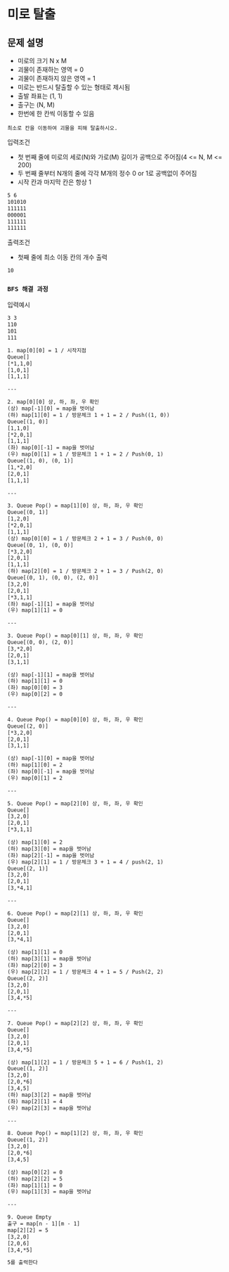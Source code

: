 # 미로 탈출

## 문제 설명

* 미로의 크기 N x M
* 괴물이 존재하는 영역 = 0
* 괴물이 존재하지 않은 영역 = 1
* 미로는 반드시 탈출할 수 있는 형태로 제시됨
* 출발 좌표는 (1, 1)
* 출구는 (N, M)
* 한번에 한 칸씩 이동할 수 있음

`최소로 칸을 이동하여 괴물을 피해 탈출하시오.`

입력조건

* 첫 번째 줄에 미로의 세로(N)와 가로(M) 길이가 공백으로 주어짐(4 <= N, M <= 200)
* 두 번째 줄부터 N개의 줄에 각각 M개의 정수 0 or 1로 공백없이 주어짐
* 시작 칸과 마지막 칸은 항상 1

```txt
5 6
101010
111111
000001
111111
111111
```

출력조건

* 첫째 줄에 최소 이동 칸의 개수 출력

```txt
10
```

### `BFS 해결 과정`

입력예시

```txt
3 3
110
101
111
```

```txt
1. map[0][0] = 1 / 시작지점
Queue[]
[*1,1,0]
[1,0,1]
[1,1,1]

---

2. map[0][0] 상, 하, 좌, 우 확인
(상) map[-1][0] = map을 벗어남
(하) map[1][0] = 1 / 방문체크 1 + 1 = 2 / Push((1, 0))
Queue[(1, 0)]
[1,1,0]
[*2,0,1]
[1,1,1]
(좌) map[0][-1] = map을 벗어남
(우) map[0][1] = 1 / 방문체크 1 + 1 = 2 / Push(0, 1)
Queue[(1, 0), (0, 1)]
[1,*2,0]
[2,0,1]
[1,1,1]

---

3. Queue Pop() = map[1][0] 상, 하, 좌, 우 확인
Queue[(0, 1)]
[1,2,0]
[*2,0,1]
[1,1,1]
(상) map[0][0] = 1 / 방문체크 2 + 1 = 3 / Push(0, 0)
Queue[(0, 1), (0, 0)]
[*3,2,0]
[2,0,1]
[1,1,1]
(하) map[2][0] = 1 / 방문체크 2 + 1 = 3 / Push(2, 0)
Queue[(0, 1), (0, 0), (2, 0)]
[3,2,0]
[2,0,1]
[*3,1,1]
(좌) map[-1][1] = map을 벗어남
(우) map[1][1] = 0

---

3. Queue Pop() = map[0][1] 상, 하, 좌, 우 확인
Queue[(0, 0), (2, 0)]
[3,*2,0]
[2,0,1]
[3,1,1]

(상) map[-1][1] = map을 벗어남
(하) map[1][1] = 0
(좌) map[0][0] = 3
(우) map[0][2] = 0

---

4. Queue Pop() = map[0][0] 상, 하, 좌, 우 확인
Queue[(2, 0)]
[*3,2,0]
[2,0,1]
[3,1,1]

(상) map[-1][0] = map을 벗어남
(하) map[1][0] = 2
(좌) map[0][-1] = map을 벗어남
(우) map[0][1] = 2

---

5. Queue Pop() = map[2][0] 상, 하, 좌, 우 확인
Queue[]
[3,2,0]
[2,0,1]
[*3,1,1]

(상) map[1][0] = 2
(하) map[3][0] = map을 벗어남
(좌) map[2][-1] = map을 벗어남
(우) map[2][1] = 1 / 방문체크 3 + 1 = 4 / push(2, 1)
Queue[(2, 1)]
[3,2,0]
[2,0,1]
[3,*4,1]

---

6. Queue Pop() = map[2][1] 상, 하, 좌, 우 확인
Queue[]
[3,2,0]
[2,0,1]
[3,*4,1]

(상) map[1][1] = 0
(하) map[3][1] = map을 벗어남
(좌) map[2][0] = 3
(우) map[2][2] = 1 / 방문체크 4 + 1 = 5 / Push(2, 2)
Queue[(2, 2)]
[3,2,0]
[2,0,1]
[3,4,*5]

---

7. Queue Pop() = map[2][2] 상, 하, 좌, 우 확인
Queue[]
[3,2,0]
[2,0,1]
[3,4,*5]

(상) map[1][2] = 1 / 방문체크 5 + 1 = 6 / Push(1, 2)
Queue[(1, 2)]
[3,2,0]
[2,0,*6]
[3,4,5]
(하) map[3][2] = map을 벗어남
(좌) map[2][1] = 4
(우) map[2][3] = map을 벗어남

---

8. Queue Pop() = map[1][2] 상, 하, 좌, 우 확인
Queue[(1, 2)]
[3,2,0]
[2,0,*6]
[3,4,5]

(상) map[0][2] = 0
(하) map[2][2] = 5
(좌) map[1][1] = 0
(우) map[1][3] = map을 벗어남

---

9. Queue Empty
출구 = map[n - 1][m - 1]
map[2][2] = 5
[3,2,0]
[2,0,6]
[3,4,*5]

5를 출력한다
```
